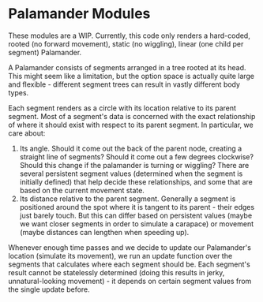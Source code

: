 # Palamander Modules

These modules are a WIP. Currently, this code only renders a hard-coded, rooted (no forward movement), static (no wiggling), linear (one child per segment) Palamander.

A Palamander consists of segments arranged in a tree rooted at its head. This might seem like a limitation, but the option space is actually quite large and flexible - different segment trees can result in vastly different body types.

Each segment renders as a circle with its location relative to its parent segment. Most of a segment's data is concerned with the exact relationship of where it should exist with respect to its parent segment. In particular, we care about:
1. Its angle. Should it come out the back of the parent node, creating a straight line of segments? Should it come out a few degrees clockwise? Should this change if the palamander is turning or wiggling? There are several persistent segment values (determined when the segment is initially defined) that help decide these relationships, and some that are based on the current movement state.
2. Its distance relative to the parent segment. Generally a segment is positioned around the spot where it is tangent to its parent - their edges just barely touch. But this can differ based on persistent values (maybe we want closer segments in order to simulate a carapace) or movement (maybe distances can lengthen when speeding up).

Whenever enough time passes and we decide to update our Palamander's location (simulate its movement), we run an update function over the segments that calculates where each segment should be. Each segment's result cannot be statelessly determined (doing this results in jerky, unnatural-looking movement) - it depends on certain segment values from the single update before.